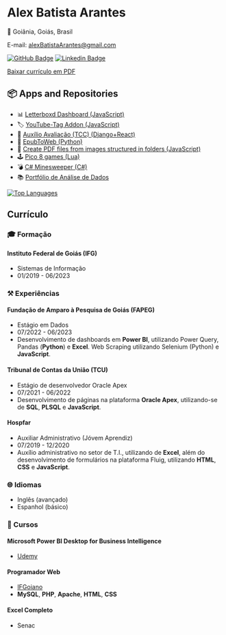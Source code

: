 # Alex Batista Arantes

📍 Goiânia, Goiás, Brasil

E-mail: alexBatistaArantes@gmail.com

[![GitHub Badge](https://img.shields.io/badge/GitHub-100000?style=for-the-badge&logo=github&logoColor=white)](https://github.com/alexbatistaarantes)
[![Linkedin Badge](https://img.shields.io/badge/LinkedIn-0077B5?style=for-the-badge&logo=linkedin&logoColor=white)](https://linkedin.com/in/alexbatistaarantes)

[Baixar currículo em PDF](CV.pdf)

## 📦 Apps and Repositories

- 📊 [Letterboxd Dashboard (JavaScript)](https://alexbatistaarantes.github.io/letterboxd-dashboard/)
- 🏷️ [YouTube-Tag Addon (JavaScript)](https://alexbatistaarantes.github.io/youtube-tag)
- 📄 [Auxílio Avaliação (TCC) (Django+React)](https://github.com/alexbatistaarantes/auxilio-avaliacao)
- 📗 [EpubToWeb (Python)](https://github.com/alexbatistaarantes/epubToWeb)
- 📄 [Create PDF files from images structured in folders (JavaScript)](https://alexbatistaarantes.github.io/create-pdf-files-from-images-structured-in-folders/)
- 🕹️ [Pico 8 games (Lua)](https://alexbatistaarantes.github.io/pico-8-games/)
- 💣 [C# Minesweeper (C#)](https://github.com/alexbatistaarantes/minesweeper_csharp/)
- 📚 [Portfólio de Análise de Dados](https://alexbatistaarantes.github.io/data-analysis/)

[![Top Languages](https://github-readme-stats.vercel.app/api/top-langs/?username=alexbatistaarantes&layout=compact&bg_color=222222&hide=HTML,CSS,SCSS&hide_progress=true&theme=dark)](https://github.com/alexbatistaarantes?tab=repositories)

## Currículo
### 🎓 Formação

#### Instituto Federal de Goiás (IFG)
- Sistemas de Informação
- 01/2019 - 06/2023

### ⚒️ Experiências

#### Fundação de Amparo à Pesquisa de Goiás (FAPEG)
- Estágio em Dados
- 07/2022 - 06/2023
- Desenvolvimento de dashboards em **Power BI**, utilizando Power Query, Pandas (**Python**) e **Excel**. Web Scraping utilizando Selenium (Python) e **JavaScript**.

#### Tribunal de Contas da União (TCU)
- Estágio de desenvolvedor Oracle Apex
- 07/2021 - 06/2022
- Desenvolvimento de páginas na plataforma **Oracle Apex**, utilizando-se de **SQL**, **PLSQL** e **JavaScript**.

#### Hospfar
- Auxiliar Administrativo (Jóvem Aprendiz)
- 07/2019 - 12/2020
- Auxílio administrativo no setor de T.I., utilizando de **Excel**, além do desenvolvimento de formulários na plataforma Fluig, utilizando **HTML**, **CSS** e **JavaScript**.

### 🌐 Idiomas
- Inglês (avançado)
- Espanhol (básico)

### 📝 Cursos

#### Microsoft Power BI Desktop for Business Intelligence
- [Udemy](https://www.udemy.com/certificate/UC-3be4941d-83ba-4bab-8418-a1d4141e713a/)

#### Programador Web
- [IFGoiano](https://eadmoodle.ifgoiano.edu.br/mod/simplecertificate/verify.php?code=51443570-34b0-11eb-ae60-bb5d21c3f95c)
- **MySQL**, **PHP**, **Apache**, **HTML**, **CSS**

#### Excel Completo
- Senac
